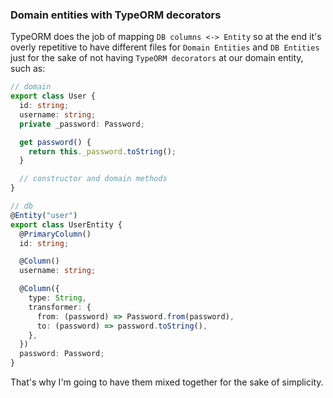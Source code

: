 ### Domain entities with TypeORM decorators

TypeORM does the job of mapping `DB columns <-> Entity` so at the end it's overly repetitive to have different files for `Domain Entities` and `DB Entities` just for the sake of not having `TypeORM decorators` at our domain entity, such as:

```ts
// domain
export class User {
  id: string;
  username: string;
  private _password: Password;

  get password() {
    return this._password.toString();
  }

  // constructor and domain methods
}

// db
@Entity("user")
export class UserEntity {
  @PrimaryColumn()
  id: string;

  @Column()
  username: string;

  @Column({
    type: String,
    transformer: {
      from: (password) => Password.from(password),
      to: (password) => password.toString(),
    },
  })
  password: Password;
}
```

That's why I'm going to have them mixed together for the sake of simplicity.
